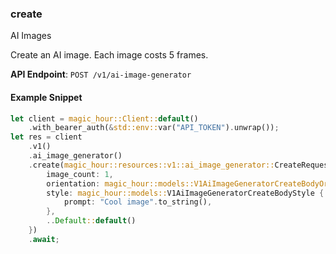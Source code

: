 
### create <a name="create"></a>
AI Images

Create an AI image. Each image costs 5 frames.

**API Endpoint**: `POST /v1/ai-image-generator`

#### Example Snippet

```rust
let client = magic_hour::Client::default()
    .with_bearer_auth(&std::env::var("API_TOKEN").unwrap());
let res = client
    .v1()
    .ai_image_generator()
    .create(magic_hour::resources::v1::ai_image_generator::CreateRequest {
        image_count: 1,
        orientation: magic_hour::models::V1AiImageGeneratorCreateBodyOrientationEnum::Landscape,
        style: magic_hour::models::V1AiImageGeneratorCreateBodyStyle {
            prompt: "Cool image".to_string(),
        },
        ..Default::default()
    })
    .await;
```
